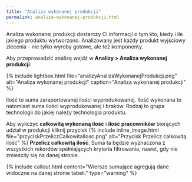 ```yaml
---
title: "Analiza wykonanej produkcji"
permalink: analiza-wykonanej-produkcji.html
---
```


Analiza wykonanej produkcji dostarczy Ci informacji o tym kto, kiedy i ile jakiego produktu wytworzono. Analizowany jest każdy produkt wyjściowy zlecenia - nie tylko wyroby gotowe, ale też komponenty.

Aby przeprowadzić analizę wejdź w **Analizy > Analiza wykonanej produkcji**:

{% include lightbox.html file="analizyAnalizaWykonanejProdukcji.png" alt="Analiza wykonanej produkcji" caption="Analiza wykonanej produkcji" %}

Ilość to suma zaraportowanej ilości wyprodukowanej. Ilość wykonana to natomiast suma ilości wyprodukowanej i braków.
Rodzaj to grupa technologii do jakiej należy technologia produktu.

Aby wyliczyć **całkowitą wykonaną ilość** i **ilość pracowników** biorących udział w produkcji kliknij przycisk {% include inline_image.html file="przyciskPrzeliczCalkowitaIlosc.png" alt="Przycisk Przelicz całkowitą ilość" %} **Przelicz całkowitą ilość**. Suma ta będzie wyznaczona z wszystkich rekordów spełniających kryteria filtrowania, nawet, gdy nie zmieściły się na danej stronie.

{% include callout.html content="Wiersze sumujące agregują dane widoczne na danej stronie tabeli." type="warning" %}